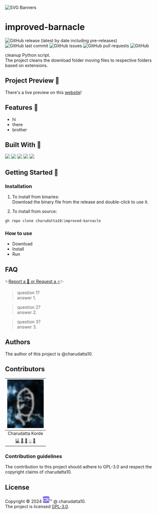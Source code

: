  
<!-- PROJECT Banner ![Readme](./Designer%20(3).png)-->
![SVG Banners](https://svg-banners.vercel.app/api?type=luminance&text1=improved-barnacle&width=1020&height=460)
<!-- PROJECT TITLE --> <!-- <a name="readme-top"></a> -->
# improved-barnacle <!-- PROJECT LOGO ![Readme](./Designer%20(3).png) -->

<!-- PROJECT SHIELDS -->
![GitHub release (latest by date including pre-releases)](https://img.shields.io/github/v/release/charudatta10/improved-barnacle?include_prereleases)
![GitHub last commit](https://img.shields.io/github/last-commit/charudatta10/improved-barnacle)
![GitHub issues](https://img.shields.io/github/issues-raw/charudatta10/improved-barnacle)
![GitHub pull requests](https://img.shields.io/github/issues-pr/charudatta10/improved-barnacle)
![GitHub](https://img.shields.io/github/license/charudatta10/improved-barnacle)

<!-- Project Description -->
cleanup Python script.  
The project cleans the download folder moving files to respective folders based on extensions.   

<!-- SHARING ON SOCIAL MEDIA -->

<!-- TABLE OF CONTENTS -->

## Project Preview 📖 <!-- Usage screenshots -->

There's a live preview on this [website](https://charudatta10.github.io/linktree/)!

<!-- <p align="right"><a href="#readme-top">Jump to Top<img src="https://raw.githubusercontent.com/Tarikul-Islam-Anik/Animated-Fluent-Emojis/master/Emojis/Hand gestures/Index Pointing Up.png" alt="Pointing Up" width="25" height="25" /></a></p>
-->

## Features 🌟

- hi
- there
- brother


## Built With 🔧
![](https://img.shields.io/badge/Javascript-D4BE7F?style=for-the-badge&logo=javaScript&logoColor=000) ![](https://img.shields.io/badge/Css3-C00C89?style=for-the-badge&logo=css3&logoColor=000) ![](https://img.shields.io/badge/Html5-A6E8EB?style=for-the-badge&logo=html5&logoColor=000) ![](https://img.shields.io/badge/Python-9EFFD5?style=for-the-badge&logo=python&logoColor=000) ![](https://img.shields.io/badge/Latex-A3BC6A?style=for-the-badge&logo=latex&logoColor=000) 

<!-- GETTING STARTED -->

## Getting Started 🌱

### Installation

1. To install from binaries:  
   Download the binary file from the release and double-click to use it.

2. To install from source:

```PowerShell
gh repo clone charudatta10/improved-barnacle
```
 
### How to use

- Download
- Install
- Run


## FAQ

✨[Report a 🐛 or Request a ⭐](https://github.com/charudatta10/improved-barnacle/issues)✨

> question 1?    
   answer 1.    
   
> question 2?    
   answer 2.    
   
> question 3?    
   answer 3.    
   


<!-- CONTRIBUTING -->

## Authors 

The author of this project is @charudatta10.  

## Contributors 

| ![](profile-picture.png) |
| :---: | 
| Charudatta Korde |
| [💻](#code-charudatta10)  [📖](#doc-charudatta10)  [🎨](#design-charudatta10)  [💡](#example-charudatta10)  [🤔](#ideas-charudatta10)|


### Contribution guidelines

The contribution to this project should adhere to GPL-3.0 and respect the copyright claims of charudatta10.

## License

Copyright :copyright: 2024 ![ck](favicon05.svg):tm: @ charudatta10.   
The project is licensed [GPL-3.0](./LICENSE).

